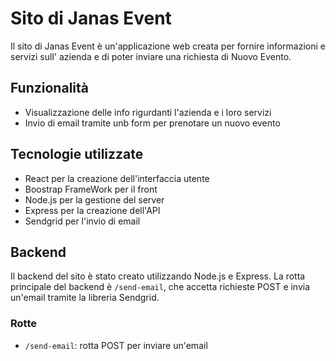 # Sito di Janas Event

Il sito di Janas Event è un'applicazione web creata per fornire informazioni e servizi sull' azienda e di poter inviare una richiesta di Nuovo Evento.

## Funzionalità

- Visualizzazione delle info rigurdanti l'azienda e i loro servizi
- Invio di email tramite unb form per prenotare un nuovo evento

## Tecnologie utilizzate

- React per la creazione dell'interfaccia utente
- Boostrap FrameWork per il front
- Node.js per la gestione del server
- Express per la creazione dell'API
- Sendgrid per l'invio di email

## Backend

Il backend del sito è stato creato utilizzando Node.js e Express. La rotta principale del backend è `/send-email`, che accetta richieste POST e invia un'email tramite la libreria Sendgrid.

### Rotte

- `/send-email`: rotta POST per inviare un'email



